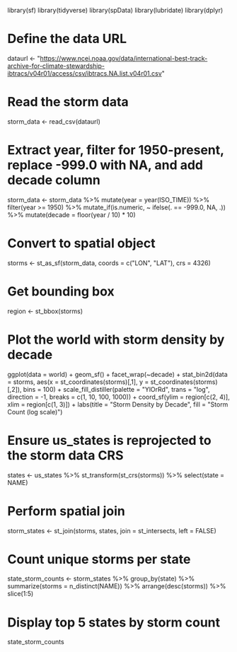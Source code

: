 library(sf)
library(tidyverse)
library(spData)
library(lubridate)
library(dplyr)

# Define the data URL
dataurl <- "https://www.ncei.noaa.gov/data/international-best-track-archive-for-climate-stewardship-ibtracs/v04r01/access/csv/ibtracs.NA.list.v04r01.csv"

# Read the storm data
storm_data <- read_csv(dataurl)

# Extract year, filter for 1950-present, replace -999.0 with NA, and add decade column
storm_data <- storm_data %>%
  mutate(year = year(ISO_TIME)) %>%
  filter(year >= 1950) %>%
  mutate_if(is.numeric, ~ ifelse(. == -999.0, NA, .)) %>%
  mutate(decade = floor(year / 10) * 10)

# Convert to spatial object
storms <- st_as_sf(storm_data, coords = c("LON", "LAT"), crs = 4326)

# Get bounding box
region <- st_bbox(storms)

# Plot the world with storm density by decade
ggplot(data = world) +
  geom_sf() +
  facet_wrap(~decade) +
  stat_bin2d(data = storms, aes(x = st_coordinates(storms)[,1], y = st_coordinates(storms)[,2]), bins = 100) +
  scale_fill_distiller(palette = "YlOrRd", trans = "log", direction = -1, breaks = c(1, 10, 100, 1000)) +
  coord_sf(ylim = region[c(2, 4)], xlim = region[c(1, 3)]) +
  labs(title = "Storm Density by Decade", fill = "Storm Count (log scale)")

# Ensure us_states is reprojected to the storm data CRS
states <- us_states %>%
  st_transform(st_crs(storms)) %>%
  select(state = NAME)

# Perform spatial join
storm_states <- st_join(storms, states, join = st_intersects, left = FALSE)

# Count unique storms per state
state_storm_counts <- storm_states %>%
  group_by(state) %>%
  summarize(storms = n_distinct(NAME)) %>%
  arrange(desc(storms)) %>%
  slice(1:5)

# Display top 5 states by storm count
state_storm_counts
 
 
